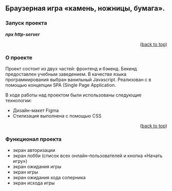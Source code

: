  ##   Браузерная игра «камень, ножницы, бумага».

### Запуск проекта

***npx http-server***


<p align="right">(<a href="#readme-top">back to top</a>)</p>



### О проекте

Проект состоит из двух частей: фронтенд и бэкенд. Бекенд предоставлен учебным заведением. В качестве языка программирования выбран ванильный Javascript.
Реализован с в помощью концепции SPA (Single Page Application.

В ходе работы над проектом были использованы следующие технологии:

* Дизайн-макет Figma
* Стилизация выполнена с помощью CSS


<p align="right">(<a href="#readme-top">back to top</a>)</p>

### Функционал проекта

* экран авторизации
* экран лобби (список всех онлайн-пользователей и кнопка «Начать игру»)
* экран ожидания игры
* экран игры
* экран ожидания хода соперника
* экран исхода игры
